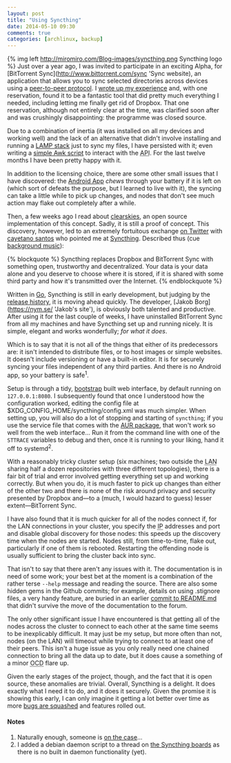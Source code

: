```yaml
---
layout: post
title: "Using Syncthing"
date: 2014-05-10 09:30
comments: true
categories: [archlinux, backup] 
---
```

{% img left http://miromiro.com/Blog-images/syncthing.png Syncthing logo %}
Just over a year ago, I was invited to participate in an exciting Alpha, for
[BitTorrent Sync](http://www.bittorrent.com/sync 'Sync website), an application
that allows you to sync selected directories across devices using a 
[peer-to-peer protocol](https://en.wikipedia.org/wiki/Bittorent 'Wikipedia article').
I [wrote up my experience](http://jasonwryan.com/blog/2013/03/16/sync/ 'Click the damn thing…')
and, with one reservation, found it to be a fantastic tool that did pretty much everything I
needed, including letting me finally get rid of Dropbox. That one reservation, although not
entirely clear at the time, was clarified soon after and was crushingly disappointing: 
the programme was closed source.

Due to a combination of inertia (it was installed on all my devices and working well) and
the lack of an alternative that didn't involve installing and running a 
[LAMP stack](https://en.wikipedia.org/wiki/Lamp_stack 'Wikipedia page') just to sync
my files, I have persisted with it; even writing a 
[simple Awk script](http://jasonwryan.com/blog/2013/11/14/api/ 'Post on said script')
to interact with the <acronym title="Application Program Interface">API</acronym>.
For the last twelve months I have been pretty happy with it. 

In addition to the licensing choice, there are some other small issues that I have discovered: the 
[Android App](https://play.google.com/store/apps/details?id=com.bittorrent.sync 'On Google Play')
*chews* through your battery if it is left on (which sort of defeats the purpose, but I
learned to live with it), the syncing can take a little while to pick up changes, and 
nodes that don't see much action may flake out completely after a while.

Then, a few weeks ago I read about [clearskies](https://github.com/jewel/clearskies 'On Github'),
an open source implementation of this concept. Sadly, it is still a proof of
concept. This discovery, however, led to an extremely fortuitous exchange
[on Twitter](https://twitter.com/csantosb/status/460714748322258944 'Twitter conversation')
with [cayetano santos](https://twitter.com/csantosb 'His profile on Twitter') who pointed me
at [Syncthing](http://syncthing.net/ 'Syncthing homepage'). Described thus (cue 
[background music](http://www.youtube.com/watch?v=7YaGwI7GjlA 'G.F. Handel on Youtube')):

{% blockquote %}
Syncthing replaces Dropbox and BitTorrent Sync with something open, trustworthy and decentralized. Your data is your data alone and you deserve to choose where it is stored, if it is shared with some third party and how it's transmitted over the Internet.
{% endblockquote %}

Written in [Go](http://golang.org/ 'Go language site'), Syncthing is still in 
early development, but judging by the 
[release history](https://github.com/calmh/syncthing/releases 'Releases on Github'),
it is moving ahead quickly. The developer, [Jakob Borg](https://nym.se/ 'Jakob's site'), 
is obviously both talented and productive. After using it for the last 
couple of weeks, I have uninstalled BitTorrent Sync from all my machines 
and have Syncthing set up and running nicely. It is simple, elegant and 
works wonderfully; *for what it does*.

Which is to say that it is not all of the things that either of its
predecessors are: it isn't intended to distribute files, or to host images or
simple websites. It doesn't include versioning or have a built-in editor. It is
for securely syncing your files independent of any third parties. And there is no 
Android app, so your battery is safe<sup>1</sup>.

Setup is through a tidy, [bootstrap](http://getbootstrap.com/ 'Bootstrap site')
built web interface, by default running on `127.0.0.1:8080`. I subsequently found
that once I understood how the configuration worked, editing the config file at
<span class="file">$XDG_CONFIG_HOME/syncthing/config.xml</span> was much
simpler.  When setting up, you will also do a lot of stopping and starting of
`syncthing`; if you use the service file that comes with the 
[AUR package](https://aur.archlinux.org/packages/syncthing/ 'Arch User Repo'), 
that won't work so well from the web interface… Run it from the command line 
with one of the `STTRACE` variables to debug and then, once it is running to
your liking, hand it off to systemd<sup>2</sup>.

With a reasonably tricky cluster setup (six machines; two outside the 
<acronym title="Local Area Network">LAN</acronym> sharing half a dozen 
repositories with three different topologies), there is a fair bit of trial and
error involved getting everything set up and working correctly. But when you
do, it is much faster to pick up changes than either of the other two and there
is none of the risk around privacy and security presented by Dropbox and—to a
(much, I would hazard to guess) lesser extent—BitTorrent Sync.

I have also found that it is much quicker for all of the nodes connect if,
for the LAN connections in your cluster, you specify the 
<acronym title="Internet Protocol">IP</acronym> addresses and port and disable
global discovery for those nodes: this speeds up the discovery time when
the nodes are started. Nodes still, from time-to-time, flake out, particularly
if one of them is rebooted. Restarting the offending node is usually sufficient
to bring the cluster back into sync.

That isn't to say that there aren't any issues with it. The documentation is in
need of some work; your best bet at the moment is a combination of the rather
terse `--help` message and reading the source. There are also some hidden gems
in the Github commits; for example, details on using 
<span class="file">.stignore</span> files, a very handy feature, are buried in
an earlier 
[commit to README.md](https://github.com/calmh/syncthing/commit/986b15573a66f95beae53b10371ba50ab147124a 'Github commit') that didn't survive the move of the documentation to the 
forum.

The only other significant issue I have encountered is that getting all of the
nodes across the cluster to connect to each other at the same time seems to be
inexplicably difficult. It may just be my setup, but more often than not, nodes
(on the LAN) will timeout while trying to connect to at least one of their peers.
This isn't a huge issue as you only really need one chained connection to bring
all the data up to date, but it does cause a something of a minor
<acronym title="Obsessive Compulsive Disorder">OCD</acronym> flare up. 

Given the early stages of the project, though, and the fact that it is open
source, these anomalies are trivial. Overall, Syncthing is a delight. It does
exactly what I need it to do, and it does it securely. Given the promise it is
showing this early, I can only imagine it getting a lot better over time as
more 
[bugs are squashed](https://github.com/calmh/syncthing/issues?state=open 'Issues on Github')
and features rolled out.

#### Notes
1. Naturally enough, someone is [on the case](https://github.com/calmh/syncthing/issues/177)…
1. I added a debian daemon script to a thread on 
[the Syncthing boards](http://discourse.syncthing.net/t/keeping-syncthing-running/30/2) 
as there is no built in daemon functionality (yet).

